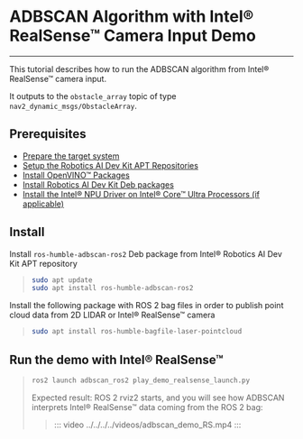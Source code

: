 
# ADBSCAN Algorithm with Intel® RealSense™ Camera Input Demo

---

This tutorial describes how to run the ADBSCAN algorithm from Intel®
RealSense™ camera input.

It outputs to the `obstacle_array` topic of type
`nav2_dynamic_msgs/ObstacleArray`.

## Prerequisites

- [Prepare the target system](https://docs.openedgeplatform.intel.com/edge-ai-suites/robotics-ai-suite/main/robotics/gsg_robot/prepare-system.html)
- [Setup the Robotics AI Dev Kit APT Repositories](https://docs.openedgeplatform.intel.com/robotics-ai-suite/robotics-ai-suite/main/robotics/gsg_robot/apt-setup.html)
- [Install OpenVINO™ Packages](https://docs.openedgeplatform.intel.com/robotics-ai-suite/robotics-ai-suite/main/robotics/gsg_robot/install-openvino.html)
- [Install Robotics AI Dev Kit Deb packages](https://docs.openedgeplatform.intel.com/robotics-ai-suite/robotics-ai-suite/main/robotics/gsg_robot/install.html)
- [Install the Intel® NPU Driver on Intel® Core™ Ultra Processors (if applicable)](https://docs.openedgeplatform.intel.com/robotics-ai-suite/robotics-ai-suite/main/robotics/gsg_robot/install-npu-driver.html)

## Install

Install `ros-humble-adbscan-ros2` Deb package from Intel® Robotics AI
Dev Kit APT repository

> ```sh
> sudo apt update
> sudo apt install ros-humble-adbscan-ros2
> ```

Install the following package with ROS 2 bag files in order to publish
point cloud data from 2D LIDAR or Intel® RealSense™ camera

> ```sh
> sudo apt install ros-humble-bagfile-laser-pointcloud
> ```

## Run the demo with Intel® RealSense™

> ```sh
> ros2 launch adbscan_ros2 play_demo_realsense_launch.py
> ```
>
> Expected result: ROS 2 rviz2 starts, and you will see how ADBSCAN
> interprets Intel® RealSense™ data coming from the ROS 2 bag:
>
> > ::: video
> > ../../../../videos/adbscan_demo_RS.mp4
> > :::
